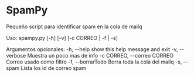 SpamPy
======

Pequeño script para identificar spam en la cola de mailq

Uso: spampy.py [-h] [-v] [-c CORREO | -f | -s]

Argumentos opcionales:
  -h, --help            show this help message and exit
  -v, --verbose         Muestra un poco mas de info
  -c CORREO, --correo CORREO
                        Correo usado como filtro
  -f, --borrarTodo      Borra toda la cola del mailq
  -s, --spam            Lista los id de correo spam
